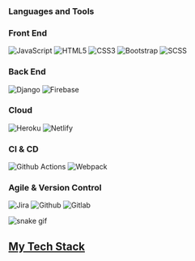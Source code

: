 ### Languages and Tools
### Front End

![JavaScript](https://img.shields.io/badge/javascript-%23323330.svg?style=for-the-badge&logo=javascript&logoColor=%23F7DF1E) ![HTML5](https://img.shields.io/badge/html5-%23E34F26.svg?style=for-the-badge&logo=html5&logoColor=white) ![CSS3](https://img.shields.io/badge/css3-%231572B6.svg?style=for-the-badge&logo=css3&logoColor=white) ![Bootstrap](https://img.shields.io/badge/bootstrap-%2335495e.svg?style=for-the-badge&logo=bootstrap&logoColor=%234FC08D) ![SCSS](https://img.shields.io/badge/SCSS-%23323330.svg?style=for-the-badge&logo=SASS&logoColor=%CC6699)<br/>

### Back End

![Django](https://img.shields.io/badge/django-%23323330.svg?style=for-the-badge&logo=django&logoColor=%092E20) ![Firebase](https://img.shields.io/badge/firebase-%23039BE5.svg?style=for-the-badge&logo=firebase) <br/>



### Cloud

![Heroku](https://img.shields.io/badge/heroku-%23430098.svg?style=for-the-badge&logo=heroku&logoColor=white) ![Netlify](https://img.shields.io/badge/netlify-%23CC0000.svg?style=for-the-badge&logo=netlify&logoColor=white)<br/>

### CI & CD

![Github Actions](https://img.shields.io/badge/github%20actions-%23323330.svg?style=for-the-badge&logo=github-actions&logoColor=%#2088FF)
![Webpack](https://img.shields.io/badge/webpack-%238DD6F9.svg?style=for-the-badge&logo=webpack&logoColor=black) <br/>

### Agile & Version Control

![Jira](https://img.shields.io/badge/jira-%230A0FFF.svg?style=for-the-badge&logo=jira&logoColor=white) ![Github](https://img.shields.io/badge/github-black.svg?style=for-the-badge&logo=github&logoColor=white)  ![Gitlab](https://img.shields.io/badge/gitlab-%23E34F11.svg?style=for-the-badge&logo=gitlab&logoColor=white) <br/>




![snake gif](https://github.com/VladimirOlishevsky/VladimirOlishevsky/blob/output/github-contribution-grid-snake.gif)





  
  
## **<u>My Tech Stack</u>**



  
